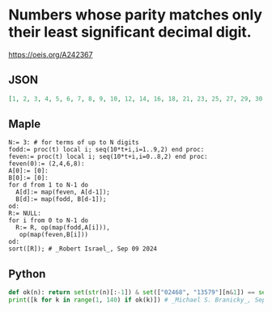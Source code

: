 # Numbers whose parity matches only their least significant decimal digit\.
https://oeis.org/A242367
## JSON
```JSON
[1, 2, 3, 4, 5, 6, 7, 8, 9, 10, 12, 14, 16, 18, 21, 23, 25, 27, 29, 30, 32, 34, 36, 38, 41, 43, 45, 47, 49, 50, 52, 54, 56, 58, 61, 63, 65, 67, 69, 70, 72, 74, 76, 78, 81, 83, 85, 87, 89, 90, 92, 94, 96, 98, 110, 112, 114, 116, 118, 130, 132, 134, 136, 138]
```
## Maple
```Maple
N:= 3: # for terms of up to N digits
fodd:= proc(t) local i; seq(10*t+i,i=1..9,2) end proc:
feven:= proc(t) local i; seq(10*t+i,i=0..8,2) end proc:
feven(0):= (2,4,6,8):
A[0]:= [0]:
B[0]:= [0]:
for d from 1 to N-1 do
  A[d]:= map(feven, A[d-1]);
  B[d]:= map(fodd, B[d-1]);
od:
R:= NULL:
for i from 0 to N-1 do
  R:= R, op(map(fodd,A[i])),
   op(map(feven,B[i]))
od:
sort([R]); # _Robert Israel_, Sep 09 2024
```
## Python
```Python
def ok(n): return set(str(n)[:-1]) & set(["02468", "13579"][n&1]) == set()
print([k for k in range(1, 140) if ok(k)]) # _Michael S. Branicky_, Sep 09 2024
```
